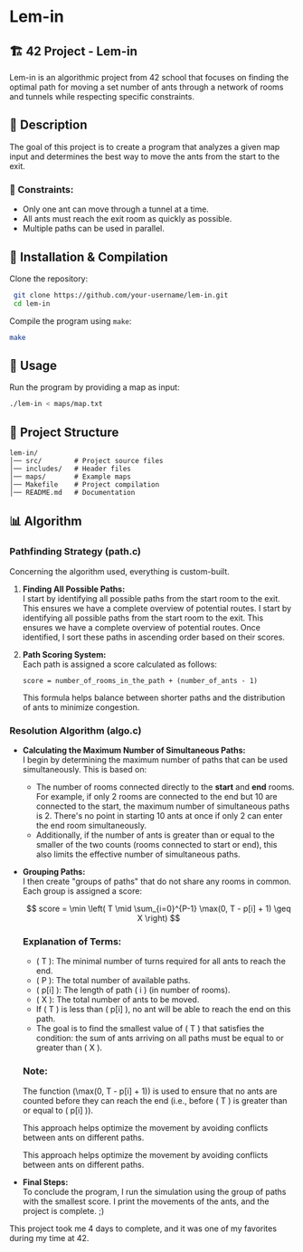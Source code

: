 # Lem-in

## 🏗️ 42 Project - Lem-in
Lem-in is an algorithmic project from 42 school that focuses on finding the optimal path for moving a set number of ants through a network of rooms and tunnels while respecting specific constraints.

## 📜 Description
The goal of this project is to create a program that analyzes a given map input and determines the best way to move the ants from the start to the exit.

### 🔹 Constraints:
- Only one ant can move through a tunnel at a time.
- All ants must reach the exit room as quickly as possible.
- Multiple paths can be used in parallel.

## 🚀 Installation & Compilation
Clone the repository:
```sh
 git clone https://github.com/your-username/lem-in.git
 cd lem-in
```

Compile the program using `make`:
```sh
make
```

## 📝 Usage
Run the program by providing a map as input:
```sh
./lem-in < maps/map.txt
```

## 📂 Project Structure
```
lem-in/
│── src/        # Project source files
│── includes/   # Header files
│── maps/       # Example maps
│── Makefile    # Project compilation
│── README.md   # Documentation
```

## 📊 Algorithm

### Pathfinding Strategy (path.c)
Concerning the algorithm used, everything is custom-built.

1. **Finding All Possible Paths:**  
   I start by identifying all possible paths from the start room to the exit. This ensures we have a complete overview of potential routes. I start by identifying all possible paths from the start room to the exit. This ensures we have a complete overview of potential routes. Once identified, I sort these paths in ascending order based on their scores.

2. **Path Scoring System:**  
   Each path is assigned a score calculated as follows:
   ```
   score = number_of_rooms_in_the_path + (number_of_ants - 1)
   ```
   This formula helps balance between shorter paths and the distribution of ants to minimize congestion.

### Resolution Algorithm (algo.c)
- **Calculating the Maximum Number of Simultaneous Paths:**  
  I begin by determining the maximum number of paths that can be used simultaneously. This is based on:
  - The number of rooms connected directly to the **start** and **end** rooms. For example, if only 2 rooms are connected to the end but 10 are connected to the start, the maximum number of simultaneous paths is 2. There's no point in starting 10 ants at once if only 2 can enter the end room simultaneously.
  - Additionally, if the number of ants is greater than or equal to the smaller of the two counts (rooms connected to start or end), this also limits the effective number of simultaneous paths.

- **Grouping Paths:**  
   I then create "groups of paths" that do not share any rooms in common. Each group is assigned a score:


	$$
	score = \min \left( T \mid \sum_{i=0}^{P-1} \max(0, T - p[i] + 1) \geq X \right)
	$$

	
	### Explanation of Terms:
	- \( T \): The minimal number of turns required for all ants to reach the end.
	- \( P \): The total number of available paths.
	- \( p[i] \): The length of path \( i \) (in number of rooms).
	- \( X \): The total number of ants to be moved.
	- If \( T \) is less than \( p[i] \), no ant will be able to reach the end on this path.
	- The goal is to find the smallest value of \( T \) that satisfies the condition: the sum of ants arriving on all paths must be equal to or greater than \( X \).

	### Note:
	The function \(\max(0, T - p[i] + 1)\) is used to ensure that no ants are counted before they can reach the end (i.e., before \( T \) is greater than or equal to \( p[i] \)).

   This approach helps optimize the movement by avoiding conflicts between ants on different paths.

   This approach helps optimize the movement by avoiding conflicts between ants on different paths.

- **Final Steps:**  
  To conclude the program, I run the simulation using the group of paths with the smallest score. I print the movements of the ants, and the project is complete. ;)

This project took me 4 days to complete, and it was one of my favorites during my time at 42.




